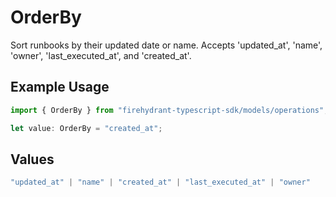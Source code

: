 # OrderBy

Sort runbooks by their updated date or name. Accepts 'updated_at', 'name', 'owner', 'last_executed_at', and 'created_at'.

## Example Usage

```typescript
import { OrderBy } from "firehydrant-typescript-sdk/models/operations";

let value: OrderBy = "created_at";
```

## Values

```typescript
"updated_at" | "name" | "created_at" | "last_executed_at" | "owner"
```